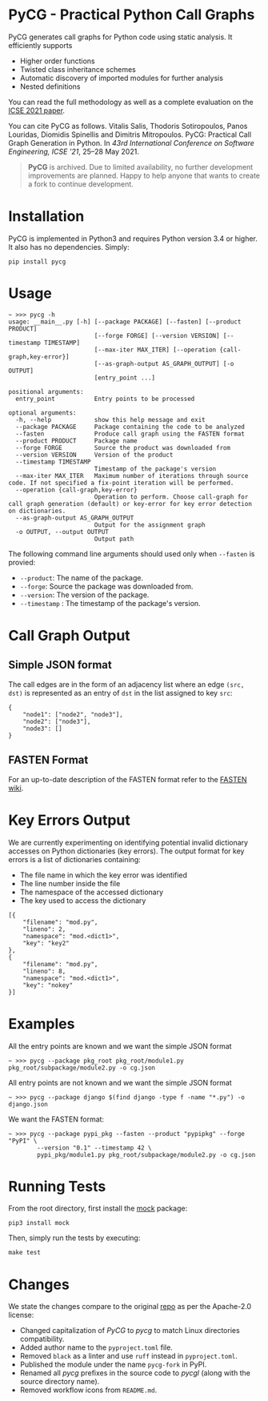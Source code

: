# PyCG - Practical Python Call Graphs

PyCG generates call graphs for Python code using static analysis.
It efficiently supports
* Higher order functions
* Twisted class inheritance schemes
* Automatic discovery of imported modules for further analysis
* Nested definitions

You can read the full methodology as well as a complete evaluation on the
[ICSE 2021 paper](https://arxiv.org/pdf/2103.00587.pdf).

You can cite PyCG as follows.
Vitalis Salis, Thodoris Sotiropoulos, Panos Louridas, Diomidis Spinellis and Dimitris Mitropoulos.
PyCG: Practical Call Graph Generation in Python.
In _43rd International Conference on Software Engineering, ICSE '21_,
25–28 May 2021.

> **PyCG** is archived. Due to limited availability, no further development
> improvements are planned. Happy to help anyone that wants to create a fork to
> continue development.

# Installation

PyCG is implemented in Python3 and requires Python version 3.4 or higher.
It also has no dependencies. Simply:
```
pip install pycg
```

# Usage

```
~ >>> pycg -h
usage: __main__.py [-h] [--package PACKAGE] [--fasten] [--product PRODUCT]
                        [--forge FORGE] [--version VERSION] [--timestamp TIMESTAMP]
                        [--max-iter MAX_ITER] [--operation {call-graph,key-error}]
                        [--as-graph-output AS_GRAPH_OUTPUT] [-o OUTPUT]
                        [entry_point ...]

positional arguments:
  entry_point           Entry points to be processed

optional arguments:
  -h, --help            show this help message and exit
  --package PACKAGE     Package containing the code to be analyzed
  --fasten              Produce call graph using the FASTEN format
  --product PRODUCT     Package name
  --forge FORGE         Source the product was downloaded from
  --version VERSION     Version of the product
  --timestamp TIMESTAMP
                        Timestamp of the package's version
  --max-iter MAX_ITER   Maximum number of iterations through source code. If not specified a fix-point iteration will be performed.
  --operation {call-graph,key-error}
                        Operation to perform. Choose call-graph for call graph generation (default) or key-error for key error detection on dictionaries.
  --as-graph-output AS_GRAPH_OUTPUT
                        Output for the assignment graph
  -o OUTPUT, --output OUTPUT
                        Output path
```

The following command line arguments should used only when `--fasten` is
provied:

- `--product`: The name of the package.
- `--forge`: Source the package was downloaded from.
- `--version`: The version of the package.
- `--timestamp` : The timestamp of the package's version.

# Call Graph Output

## Simple JSON format

The call edges are in the form of an adjacency list where an edge `(src, dst)`
is represented as an entry of `dst` in the list assigned to key `src`:

```
{
    "node1": ["node2", "node3"],
    "node2": ["node3"],
    "node3": []
}
```

## FASTEN Format

For an up-to-date description of the FASTEN format refer to the
[FASTEN
wiki](https://github.com/fasten-project/fasten/wiki/Extended-Revision-Call-Graph-format#python).

# Key Errors Output

We are currently experimenting on identifying potential invalid dictionary
accesses on Python dictionaries (key errors).
The output format for key errors is a list of dictionaries containing:
- The file name in which the key error was identified
- The line number inside the file
- The namespace of the accessed dictionary
- The key used to access the dictionary

```
[{
    "filename": "mod.py",
    "lineno": 2,
    "namespace": "mod.<dict1>",
    "key": "key2"
},
{
    "filename": "mod.py",
    "lineno": 8,
    "namespace": "mod.<dict1>",
    "key": "nokey"
}]
```

# Examples

All the entry points are known and we want the simple JSON format
```
~ >>> pycg --package pkg_root pkg_root/module1.py pkg_root/subpackage/module2.py -o cg.json
```

All entry points are not known and we want the simple JSON format
```
~ >>> pycg --package django $(find django -type f -name "*.py") -o django.json
```

We want the FASTEN format:
```
~ >>> pycg --package pypi_pkg --fasten --product "pypipkg" --forge "PyPI" \
        --version "0.1" --timestamp 42 \
        pypi_pkg/module1.py pkg_root/subpackage/module2.py -o cg.json
```

# Running Tests

From the root directory, first install the [mock](https://pypi.org/project/mock/) package:
```
pip3 install mock
```
Τhen, simply run the tests by executing:
```
make test
```

# Changes

We state the changes compare to the original [repo](https://github.com/vitsalis/PyCG) as per the Apache-2.0 license:

* Changed capitalization of _PyCG_ to _pycg_ to match Linux directories compatibility.
* Added author name to the `pyproject.toml` file.
* Removed `black` as a linter and use `ruff` instead in `pyproject.toml`.
* Published the module under the name `pycg-fork` in PyPI.
* Renamed all *pycg* prefixes in the source code to *pycgl* (along with the source directory name).
* Removed workflow icons from `README.md`.
